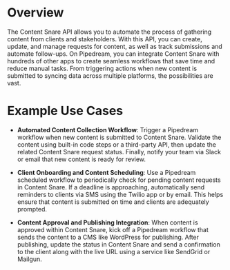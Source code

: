 # Overview

The Content Snare API allows you to automate the process of gathering content from clients and stakeholders. With this API, you can create, update, and manage requests for content, as well as track submissions and automate follow-ups. On Pipedream, you can integrate Content Snare with hundreds of other apps to create seamless workflows that save time and reduce manual tasks. From triggering actions when new content is submitted to syncing data across multiple platforms, the possibilities are vast.

# Example Use Cases

- **Automated Content Collection Workflow**: Trigger a Pipedream workflow when new content is submitted to Content Snare. Validate the content using built-in code steps or a third-party API, then update the related Content Snare request status. Finally, notify your team via Slack or email that new content is ready for review.

- **Client Onboarding and Content Scheduling**: Use a Pipedream scheduled workflow to periodically check for pending content requests in Content Snare. If a deadline is approaching, automatically send reminders to clients via SMS using the Twilio app or by email. This helps ensure that content is submitted on time and clients are adequately prompted.

- **Content Approval and Publishing Integration**: When content is approved within Content Snare, kick off a Pipedream workflow that sends the content to a CMS like WordPress for publishing. After publishing, update the status in Content Snare and send a confirmation to the client along with the live URL using a service like SendGrid or Mailgun.
